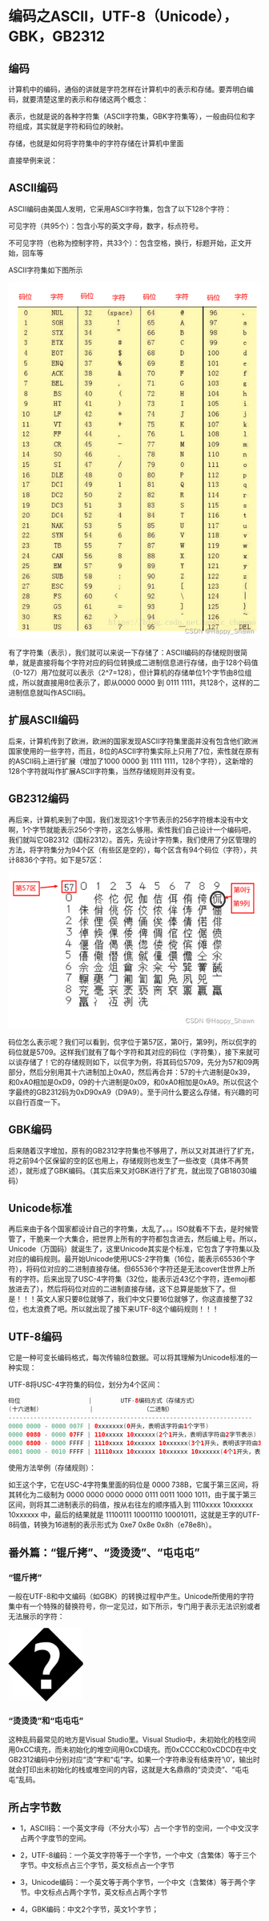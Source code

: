 # 编码之ASCII，UTF-8（Unicode），GBK，GB2312

## 编码

计算机中的编码，通俗的讲就是字符怎样在计算机中的表示和存储。要弄明白编码，就要清楚这里的表示和存储这两个概念：

表示，也就是说的各种字符集（ASCII字符集，GBK字符集等），一般由码位和字符组成，其实就是字符和码位的映射。

存储，也就是如何将字符集中的字符存储在计算机中里面

直接举例来说：

## ASCII编码

ASCII编码由美国人发明，它采用ASCII字符集，包含了以下128个字符：

可见字符（共95个）：包含小写的英文字母，数字，标点符号。

不可见字符（也称为控制字符，共33个）：包含空格，换行，标题开始，正文开始，回车等

ASCII字符集如下图所示

![在这里插入图片描述](编码之ASCII，UTF-8（Unicode），GBK，GB2312.assets/23759d7a8eda4b93b61623655ba36ffc.png)



有了字符集（表示），我们就可以来说一下存储了：ASCII编码的存储规则很简单，就是直接将每个字符对应的码位转换成二进制信息进行存储，由于128个码值（0-127）用7位就可以表示（2^7=128），但计算机的存储单位1个字节由8位组成，所以就直接用8位表示了，即从0000 0000 到 0111 1111，共128个，这样的二进制信息就叫作ASCII码。

## 扩展ASCII编码



后来，计算机传到了欧洲，欧洲的国家发现ASCII字符集里面并没有包含他们欧洲国家使用的一些字符，而且，8位的ASCII字符集实际上只用了7位，索性就在原有的ASCII码上进行扩展（增加了1000 0000 到 1111 1111，128个字符），这新增的128个字符就叫作扩展ASCII字符集，当然存储规则并没有变。

## GB2312编码

再后来，计算机来到了中国，我们发现这1个字节表示的256字符根本没有中文啊，1个字节就能表示256个字符，这怎么够用。索性我们自己设计一个编码吧，我们就叫它GB2312（国标2312）。首先，先设计字符集，我们使用了分区管理的方法，将字符集分为94个区（有些区是空的），每个区含有94个码位（字符），共计8836个字符。如下是57区：

![在这里插入图片描述](编码之ASCII，UTF-8（Unicode），GBK，GB2312.assets/5d17073f362046528182834a489aa985.png)



码位怎么表示呢？我们可以看到，侃字位于第57区，第0行，第9列，所以侃字的码位就是5709。这样我们就有了每个字符和其对应的码位（字符集），接下来就可以谈存储了！它的存储规则如下，以侃字为例，将其码位5709，先分为57和09两部分，然后分别用其十六进制加上0xA0，然后再合并：57的十六进制是0x39，和0xA0相加是0xD9，09的十六进制是0x09，和0xA0相加是0xA9。所以侃这个字最终的GB2312码为0xD90xA9（D9A9）。至于问什么要这么存储，有兴趣的可以自行百度一下。

## GBK编码

后来随着汉字增加，原有的GB2312字符集也不够用了，所以又对其进行了扩充，将之前94个区保留的空的区也用上，存储规则也发生了一些改变（具体不再赘述），就形成了GBK编码。（其实后来又对GBK进行了扩充，就出现了GB18030编码）

## Unicode标准

再后来由于各个国家都设计自己的字符集，太乱了。。。ISO就看不下去，是时候管管了，干脆来一个大集合，把世界上所有的字符都包含进去，然后编上号。所以，Unicode（万国码）就诞生了，这里Unicode其实是个标准，它包含了字符集以及对应的编码规则。最开始Unicode使用UCS-2字符集（16位，能表示65536个字符），将码位对应的二进制直接存储。但65536个字符还是无法cover住世界上所有的字符。后来出现了USC-4字符集（32位，能表示近43亿个字符，连emoji都放进去了），然后将码位对应的二进制直接存储，这下总算是能放下了。但是！！！英文人家只要8位就够了，我们中文只要16位就够了，你这直接整了32位，也太浪费了吧。所以就出现了接下来UTF-8这个编码规则！！！



## UTF-8编码

它是一种可变长编码格式，每次传输8位数据。可以将其理解为Unicode标准的一种实现：

UTF-8将USC-4字符集的码位，划分为4个区间：

```java
码位                   |        UTF-8编码方式（存储方式）
(十六进制)              |              （二进制）
--------------------------------------------------------------------
0000 0000 - 0000 007F | 0xxxxxxx(0开头，表明该字符由1个字节)
0000 0080 - 0000 07FF | 110xxxxx 10xxxxxx(2个1开头，表明该字符由2字节表示)
0000 0800 - 0000 FFFF | 1110xxxx 10xxxxxx 10xxxxxx(3个1开头，表明该字符由3字节表示)
0001 0000 - 0010 FFFF | 11110xxx 10xxxxxx 10xxxxxx 10xxxxxx(4个1开头，表明该字符由4字节表示)

```

使用方法举例（存储规则）：

如王这个字，它在USC-4字符集里面的码位是 0000 738B，它属于第三区间，将其转化为二级制为 0000 0000 0000 0000 0111 0011 1000 1011，由于属于第三区间，则将其二进制表示的码值，按从右往左的顺序插入到 1110xxxx 10xxxxxx 10xxxxxx 中，最后的结果就是 11100111 10001110 10001011，这就是王字的UTF-8码值，转换为16进制的表示形式为 0xe7 0x8e 0x8h（e78e8h）。

## 番外篇：“锟斤拷”、“烫烫烫”、“屯屯屯”

### “锟斤拷”

一般在UTF-8和中文编码（如GBK）的转换过程中产生。Unicode所使用的字符集中有一个特殊的替换符号，你一定见过，如下所示，专门用于表示无法识别或者无法展示的字符：

![在这里插入图片描述](编码之ASCII，UTF-8（Unicode），GBK，GB2312.assets/5680af7a763344b996636c49b68cc901.png)

### “烫烫烫”和“屯屯屯”

这种乱码最常见的地方是Visual Studio里。Visual Studio中，未初始化的栈空间用0xCC填充，而未初始化的堆空间用0xCD填充。而0xCCCC和0xCDCD在中文GB2312编码中分别对应“烫”字和“屯”字。如果一个字符串没有结束符’\0’，输出时就会打印出未初始化的栈或堆空间的内容，这就是大名鼎鼎的“烫烫烫”、“屯屯屯”乱码。



## 所占字节数

- 1，ASCII码：一个英文字母（不分大小写）占一个字节的空间，一个中文汉字占两个字度节的空间。
- 2，UTF-8编码：一个英文字符等于一个字节，一个中文（含繁体）等于三个字节。中文标点占三个字节，英文标点占一个字节
- 3，Unicode编码：一个英文等于两个字节，一个中文（含繁体）等于两个字节。中文标点占两个字节，英文标点占两个字节

- 4，GBK编码：中文2个字节，英文1个字节；